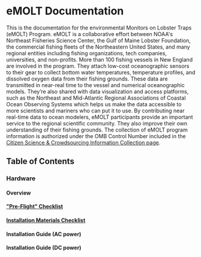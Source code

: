 # eMOLT Documentation

This is the documentation for the environmental Monitors on Lobster Traps (eMOLT) Program. eMOLT is a collaborative effort between NOAA's Northeast Fisheries Science Center, the Gulf of Maine Lobster Foundation, the commercial fishing fleets of the Northeastern United States, and many regional entities including fishing organizations, tech companies, universities, and non-profits. 
More than 100 fishing vessels in New England are involved in the program. They attach low-cost oceanographic sensors to their gear to collect bottom water temperatures, temperature profiles, and dissolved oxygen data from their fishing grounds. These data are transmitted in near-real time to the vessel and numerical oceanographic models. They’re also shared with data visualization and access platforms, such as the Northeast and Mid-Atlantic Regional Associations of Coastal Ocean Observing Systems which helps us make the data accessible to more scientists and mariners who can put it to use. By contributing near real-time data to ocean modelers, eMOLT participants provide an important service to the regional scientific community. They also improve their own understanding of their fishing grounds. The collection of eMOLT program information is authorized under the OMB Control Number included in the [Citizen Science & Crowdsourcing Information Collection page](https://www.fisheries.noaa.gov/national/science-data/citizen-science-crowdsourcing-information-collections).

## Table of Contents

### Hardware 

#### Overview
#### ["Pre-Flight" Checklist](https://gmaynard1.github.io/eMOLT_wiki/Installation)
#### [Installation Materials Checklist](https://github.com/GMaynard1/eMOLT_wiki/wiki/Installation-Materials-Checklist)
#### Installation Guide (AC power)
#### Installation Guide (DC power)

